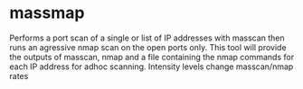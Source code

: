 # massmap
Performs a port scan of a single or list of IP addresses with masscan then runs an agressive nmap scan on the open ports only. This tool will provide the outputs of masscan, nmap and a file containing the nmap commands for each IP address for adhoc scanning. Intensity levels change masscan/nmap rates

